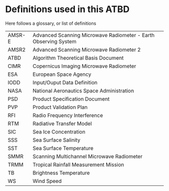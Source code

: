 # Definitions used in this ATBD

Here follows a glossary, or list of definitions

| | |
| --- | --- |
| AMSR-E | Advanced Scanning Microwave Radiometer - Earth Observing System |
| AMSR2 | Advanced Scanning Microwave Radiometer 2 |
| ATBD | Algorithm Theoretical Basis Document |
| CIMR | Copernicus Imaging Microwave Radiometer |
| ESA | European Space Agency |
| IODD | Input/Ouput Data Definition |
| NASA | National Aeronautics Space Administration |
| PSD | Product Specification Document |
| PVP | Product Validation Plan |
| RFI | Radio Frequency Interference |
| RTM | Radiative Transfer Model |
| SIC | Sea Ice Concentration |
| SSS | Sea Surface Salinity |
| SST | Sea Surface Temperature |
| SMMR | Scanning Multichannel Microwave Radiometer |
| TRMM | Tropical Rainfall Measurement Mission |
| TB | Brightness Temperature |
| WS  | Wind Speed     |
